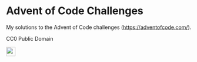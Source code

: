 Advent of Code Challenges
====

My solutions to the Advent of Code challenges (https://adventofcode.com/). 

CC0 Public Domain

<img height="25" src="https://upload.wikimedia.org/wikipedia/commons/3/39/Cc-public_domain_mark_white.svg"> 
